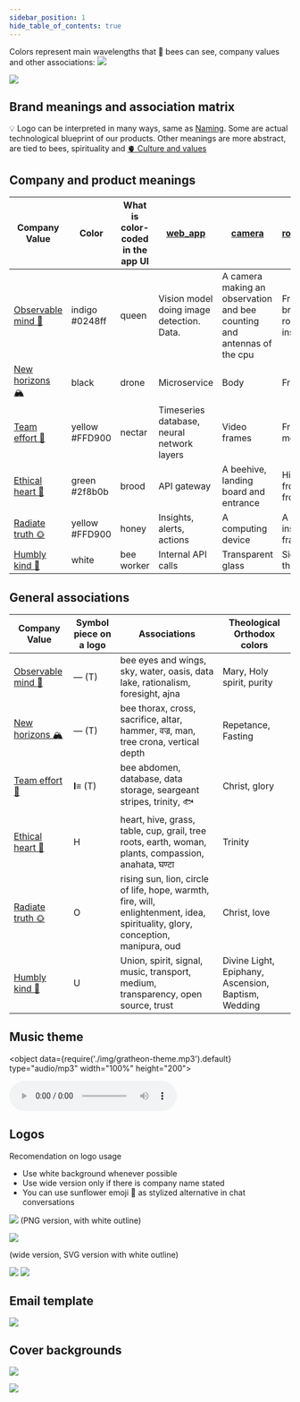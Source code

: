 ```yaml
---
sidebar_position: 1
hide_table_of_contents: true
---
```


Colors represent main wavelengths that 🐝 bees can see, company values and other associations:
![](../../src/img/Pasted%20image%2020241028105230.png)

![](img/logo-png-high-res.png)

## Brand meanings and association matrix

💡 Logo can be interpreted in many ways, same as [Naming](Naming.md). 
Some are actual technological blueprint of our products. 
Other meanings are more abstract, are tied to bees, spirituality and [🫀 Culture and values](../company/🫀%20Culture%20and%20values/🫀%20Culture%20and%20values.md)

## Company and product meanings

| Company Value                                                                          | Color                 | What is color-coded in the app UI | [web_app](../products/web_app/web_app.md) | [camera](../products/camera/camera.md) | [robotic_beehive](../products/robotic_beehive/robotic_beehive.md) |
| -------------------------------------------------------------------------------------- | --------------------- | --------------------------------- | ----------------------------------------------- | ------------------------------------------------------------------------------------------------------- | ---------------------------------------------------------------------------------- |
| [Observable mind 🧿](../company/🫀%20Culture%20and%20values/Observable%20mind%20🧿.md) | indigo  <br />#0248ff | queen                             | Vision model doing image detection. Data.       | A camera making an observation and bee counting and antennas of the cpu                                 | Frame with brood and hive roof elevated for inspection..                           |
| [New horizons 🏔️](../company/🫀%20Culture%20and%20values/New%20horizons%20🏔️.md)     | black                 | drone                             | Microservice                                    | Body                                                                                                    | Frame                                                                              |
| [Team effort 🐝](../company/🫀%20Culture%20and%20values/Team%20effort%20🐝.md)         | yellow  <br />#FFD900 | nectar                            | Timeseries database, neural network layers      | Video frames                                                                                            | Frame movement                                                                     |
| [Ethical heart 🌳](../company/🫀%20Culture%20and%20values/Ethical%20heart%20🌳.md)     | green  <br />#2f8b0b  | brood                             | API gateway                                     | A beehive, landing board and entrance                                                                   | Hive as seen from the side or from the top                                         |
| [Radiate truth 🌞](../company/🫀%20Culture%20and%20values/Radiate%20truth%20🌞.md)     | yellow  <br />#FFD900 | honey                             | Insights, alerts, actions                       | A computing device                                                                                      | A camera inspecting a frame                                                        |
| [Humbly kind 🧸](../company/🫀%20Culture%20and%20values/Humbly%20kind%20🧸.md)         | white                 | bee worker                        | Internal API calls                              | Transparent glass                                                                                       | Signal passing through the hive                                                    |

## General associations

| Company Value                                                                          | Symbol piece on a logo | Associations                                                                                                                     | Theological Orthodox colors                         |
| -------------------------------------------------------------------------------------- | ---------------------- | -------------------------------------------------------------------------------------------------------------------------------- | --------------------------------------------------- |
| [Observable mind 🧿](../company/🫀%20Culture%20and%20values/Observable%20mind%20🧿.md) | — (T)                  | bee eyes and wings, sky, water, oasis, data lake, rationalism, foresight, ajna                                                   | Mary, Holy spirit, purity                           |
| [New horizons 🏔️](../company/🫀%20Culture%20and%20values/New%20horizons%20🏔️.md)     | — (T)                  | bee thorax, cross, sacrifice, altar, hammer, वज्र, man, tree crona, vertical depth                                               | Repetance, Fasting                                  |
| [Team effort 🐝](../company/🫀%20Culture%20and%20values/Team%20effort%20🐝.md)         | **I≡** (T)             | bee abdomen, database, data storage, seargeant stripes, trinity, 🐟                                                              | Christ, glory                                       |
| [Ethical heart 🌳](../company/🫀%20Culture%20and%20values/Ethical%20heart%20🌳.md)     | H                      | heart, hive, grass, table, cup, grail, tree roots, earth, woman, plants, compassion, anahata, घण्टा                              | Trinity                                             |
| [Radiate truth 🌞](../company/🫀%20Culture%20and%20values/Radiate%20truth%20🌞.md)     | O                      | rising sun, lion, circle of life, hope, warmth, fire, will, enlightenment, idea, spirituality, glory, conception,  manipura, oud | Christ, love                                        |
| [Humbly kind 🧸](../company/🫀%20Culture%20and%20values/Humbly%20kind%20🧸.md)         | U                      | Union, spirit, signal, music, transport, medium, transparency, open source, trust                                                | Divine Light, Epiphany, Ascension, Baptism, Wedding |


## Music theme

<object data={require('./img/gratheon-theme.mp3').default} type="audio/mp3" width="100%" height="200"></object>

![](img/gratheon-theme.mp3)

## Logos
Recomendation on logo usage
- Use white background whenever possible
- Use wide version only if there is company name stated
- You can use sunflower emoji 🌻 as stylized alternative in chat conversations


![](img/logo-png-high-res.png)
(PNG version, with white outline)

![](../../src/img/logo_v7w.svg)

(wide version, SVG version with white outline)


![](../../src/img/logo_v7.png)
![](../../src/img/logo_v7.png)

## Email template
![](../img/Screenshot%202024-05-20%20at%2017.24.44.png)


## Cover backgrounds

![](../img/sunflower-7933994.jpg)

![](../img/Screenshot%202024-05-03%20at%2002.23.16.png)